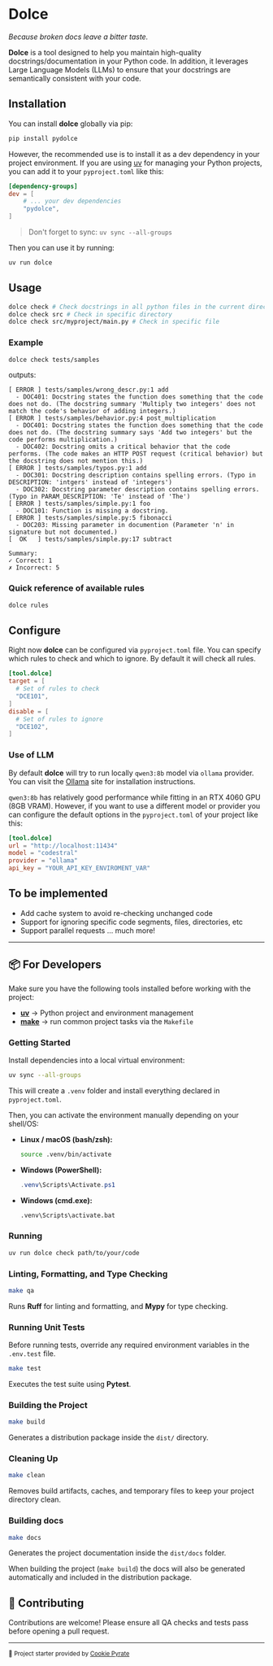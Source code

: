 # Dolce

*Because broken docs leave a bitter taste.*

**Dolce** is a tool designed to help you maintain high-quality docstrings/documentation in your Python code. In addition, it leverages Large Language Models (LLMs) to ensure that your docstrings are semantically consistent with your code.

## Installation

You can install **dolce** globally via pip:

```bash
pip install pydolce
```

However, the recommended use is to install it as a dev dependency in your project environment. If you are using [uv](https://docs.astral.sh/uv/) for managing your Python projects, you can add it to your `pyproject.toml` like this:

```toml
[dependency-groups]
dev = [
    # ... your dev dependencies
    "pydolce",
]
```

> Don't forget to sync: `uv sync --all-groups`

Then you can use it by running:

```bash
uv run dolce
```

## Usage

```bash
dolce check # Check docstrings in all python files in the current directory and subdirectories
dolce check src # Check in specific directory
dolce check src/myproject/main.py # Check in specific file
```

### Example

```bash
dolce check tests/samples
```

outputs:

```text
[ ERROR ] tests/samples/wrong_descr.py:1 add
  - DOC401: Docstring states the function does something that the code does not do. (The docstring summary 'Multiply two integers' does not match the code's behavior of adding integers.)
[ ERROR ] tests/samples/behavior.py:4 post_multiplication
  - DOC401: Docstring states the function does something that the code does not do. (The docstring summary says 'Add two integers' but the code performs multiplication.)
  - DOC402: Docstring omits a critical behavior that the code performs. (The code makes an HTTP POST request (critical behavior) but the docstring does not mention this.)
[ ERROR ] tests/samples/typos.py:1 add
  - DOC301: Docstring description contains spelling errors. (Typo in DESCRIPTION: 'intgers' instead of 'integers')
  - DOC302: Docstring parameter description contains spelling errors. (Typo in PARAM_DESCRIPTION: 'Te' instead of 'The')
[ ERROR ] tests/samples/simple.py:1 foo
  - DOC101: Function is missing a docstring.
[ ERROR ] tests/samples/simple.py:5 fibonacci
  - DOC203: Missing parameter in documention (Parameter 'n' in signature but not documented.)
[  OK   ] tests/samples/simple.py:17 subtract

Summary:
✓ Correct: 1
✗ Incorrect: 5
```

### Quick reference of available rules

```bash
dolce rules
```

## Configure

Right now **dolce** can be configured via `pyproject.toml` file. You can specify which rules to check and which to ignore. By default it will check all rules.

```toml
[tool.dolce]
target = [
  # Set of rules to check
  "DCE101",
]
disable = [
  # Set of rules to ignore
  "DCE102",
]
```

### Use of LLM

By default **dolce** will try to run locally `qwen3:8b` model via `ollama` provider. You can visit the [Ollama](https://ollama.com/) site for installation instructions.

`qwen3:8b` has relatively good performance while fitting in an RTX 4060 GPU (8GB VRAM). However, if you want to use a different model or provider you can configure the default options in the `pyproject.toml` of your project like this:

```toml
[tool.dolce]
url = "http://localhost:11434"
model = "codestral"
provider = "ollama"
api_key = "YOUR_API_KEY_ENVIROMENT_VAR"
```

## To be implemented

- Add cache system to avoid re-checking unchanged code
- Support for ignoring specific code segments, files, directories, etc
- Support parallel requests
... much more!

---

## 📦 For Developers

Make sure you have the following tools installed before working with the project:

- [**uv**](https://docs.astral.sh/uv/) → Python project and environment management
- [**make**](https://www.gnu.org/software/make/) → run common project tasks via the `Makefile`

### Getting Started

Install dependencies into a local virtual environment:

```bash
uv sync --all-groups
```

This will create a `.venv` folder and install everything declared in `pyproject.toml`.

Then, you can activate the environment manually depending on your shell/OS:

- **Linux / macOS (bash/zsh):**

  ```bash
  source .venv/bin/activate
  ```

- **Windows (PowerShell):**

  ```powershell
  .venv\Scripts\Activate.ps1
  ```

- **Windows (cmd.exe):**

  ```cmd
  .venv\Scripts\activate.bat
  ```

### Running

```bash
uv run dolce check path/to/your/code
```

### Linting, Formatting, and Type Checking

```bash
make qa
```

Runs **Ruff** for linting and formatting, and **Mypy** for type checking.

### Running Unit Tests

Before running tests, override any required environment variables in the `.env.test` file.

```bash
make test
```

Executes the test suite using **Pytest**.

### Building the Project

```bash
make build
```

Generates a distribution package inside the `dist/` directory.

### Cleaning Up

```bash
make clean
```

Removes build artifacts, caches, and temporary files to keep your project directory clean.

### Building docs

```bash
make docs
```

Generates the project documentation inside the `dist/docs` folder.

When building the project (`make build`) the docs will also be generated automatically and
included in the distribution package.

## 🤝 Contributing

Contributions are welcome!
Please ensure all QA checks and tests pass before opening a pull request.

---

<sub>🚀 Project starter provided by [Cookie Pyrate](https://github.com/gvieralopez/cookie-pyrate)</sub>